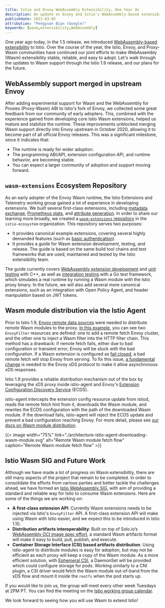 ```yaml
---
title: Istio and Envoy WebAssembly Extensibility, One Year On
description: An update on Envoy and Istio's WebAssembly-based extensibility effort.
publishdate: 2021-03-05
attribution: "Pengyuan Bian (Google)"
keywords: [wasm,extensibility,WebAssembly]
---
```


One year ago today, in the 1.5 release, we introduced [WebAssembly-based extensibility](/blog/2020/wasm-announce/) to Istio.
Over the course of the year, the Istio, Envoy, and Proxy-Wasm communities have continued our joint efforts to make WebAssembly (Wasm)
extensibility stable, reliable, and easy to adopt. Let's walk through the updates to Wasm support through the Istio 1.9 release,
and our plans for the future.

## WebAssembly support merged in upstream Envoy

After adding experimental support for Wasm and the WebAssembly for Proxies (Proxy-Wasm) ABI to Istio's fork of Envoy, we collected some great feedback from our community of early adopters.  This, combined with the experience gained from developing core Istio Wasm extensions, helped us mature and stabilize the runtime.
These improvements unblocked merging Wasm support directly into Envoy upstream in October 2020, allowing it to become part of all official Envoy releases.
This was a significant milestone, since it indicates that:

* The runtime is ready for wider adoption.
* The programming ABI/API, extension configuration API, and runtime behavior, are becoming stable.
* You can expect a larger community of adoption and support moving forward.

## `wasm-extensions` Ecosystem Repository

As an early adopter of the Envoy Wasm runtime, the Istio Extensions and Telemetry working group gained a lot of experience in developing extensions. We built several first-class extensions, including [metadata exchange](/docs/reference/config/proxy_extensions/metadata_exchange/), [Prometheus stats](https://archive.istio.io/v1.17/docs/reference/config/proxy_extensions/stats/), and [attribute generation](https://archive.istio.io/v1.17/docs/reference/config/proxy_extensions/attributegen/).
In order to share our learning more broadly, we created a [`wasm-extensions` repository](https://github.com/istio-ecosystem/wasm-extensions) in the `istio-ecosystem` organization. This repository serves two purposes:

* It provides canonical example extensions, covering several highly demanded features (such as [basic authentication](https://github.com/istio-ecosystem/wasm-extensions/tree/master/extensions/basic_auth)).
* It provides a guide for Wasm extension development, testing, and release. The guide is based on the same build tool chains and test frameworks that are used, maintained and tested by the Istio extensibility team.

The guide currently covers [WebAssembly extension development](https://github.com/istio-ecosystem/wasm-extensions/blob/master/doc/write-a-wasm-extension-with-cpp.md)
and [unit testing](https://github.com/istio-ecosystem/wasm-extensions/blob/master/doc/write-cpp-unit-test.md) with C++,
as well as [integration testing](https://github.com/istio-ecosystem/wasm-extensions/blob/master/doc/write-integration-test.md) with a Go test framework,
which simulates a real runtime by running a Wasm module with the Istio proxy binary.
In the future, we will also add several more canonical extensions, such as an integration with Open Policy Agent, and header manipulation based on JWT tokens.

## Wasm module distribution via the Istio Agent

Prior to Istio 1.9, [Envoy remote data sources](https://www.envoyproxy.io/docs/envoy/latest/api-v3/config/core/v3/base.proto#config-core-v3-remotedatasource) were needed to distribute remote Wasm modules to the proxy.
[In this example](https://gist.github.com/bianpengyuan/8377898190e8052ffa36e88a16911910),
you can see two `EnvoyFilter` resources are defined: one to add a remote fetch Envoy cluster, and the other one to inject a Wasm filter into the HTTP filter chain.
This method has a drawback: if remote fetch fails, either due to bad configuration or transient error, Envoy will be stuck with the bad configuration.
If a Wasm extension is configured as [fail closed](https://www.envoyproxy.io/docs/envoy/latest/api-v3/extensions/wasm/v3/wasm.proto#extensions-wasm-v3-pluginconfig), a bad remote fetch will stop Envoy from serving.
To fix this issue, [a fundamental change](https://github.com/envoyproxy/envoy/issues/9447) is needed to the Envoy xDS protocol to make it allow asynchronous xDS responses.

Istio 1.9 provides a reliable distribution mechanism out of the box by leveraging the xDS proxy inside istio-agent and Envoy's [Extension Configuration Discovery Service](https://www.envoyproxy.io/docs/envoy/latest/configuration/overview/extension) (ECDS).

istio-agent intercepts the extension config resource update from istiod, reads the remote fetch hint from it, downloads the Wasm module, and rewrites the ECDS configuration with the path of the downloaded Wasm module.
If the download fails, istio-agent will reject the ECDS update and prevent a bad configuration reaching Envoy. For more detail, please see [our docs on Wasm module distribution](/docs/tasks/extensibility/wasm-module-distribution/).

{{< image width="75%"
    link="./architecture-istio-agent-downloading-wasm-module.svg"
    alt="Remote Wasm module fetch flow"
    caption="Remote Wasm module fetch flow"
    >}}

## Istio Wasm SIG and Future Work

Although we have made a lot of progress on Wasm extensibility, there are still many aspects of the project that remain to be completed. In order to consolidate the efforts from various parties and better tackle the challenges ahead, we have formed an [Istio WebAssembly SIG](https://discuss.istio.io/t/introducing-wasm-sig/9930), with aim of providing a standard and reliable way for Istio to consume Wasm extensions. Here are some of the things we are working on:

* **A first-class extension API**: Currently Wasm extensions needs to be injected via Istio's `EnvoyFilter` API. A first-class extension API will make using Wasm with Istio easier, and we expect this to be introduced in Istio 1.10.
* **Distribution artifacts interoperability**: Built on top of Solo.io’s [WebAssembly OCI image spec effort](https://www.solo.io/blog/announcing-the-webassembly-wasm-oci-image-spec/), a standard Wasm artifacts format will make it easy to build, pull, publish, and execute.
* **Container Storage Interface (CSI) based artifacts distribution**: Using istio-agent to distribute modules is easy for adoption, but may not be efficient as each proxy will keep a copy of the Wasm module. As a more efficient solution, with [Ephemeral CSI](https://kubernetes-csi.github.io/docs/ephemeral-local-volumes.html), a DaemonSet will be provided which could configure storage for pods. Working similarly to a CNI plugin, a CSI driver would fetch the Wasm module out-of-band from the xDS flow and mount it inside the `rootfs` when the pod starts up.

If you would like to join us, the group will meet every other week Tuesdays at 2PM PT. You can find the meeting on the [Istio working group calendar](https://github.com/istio/community/blob/master/WORKING-GROUPS.md#working-group-meetings).

We look forward to seeing how you will use Wasm to extend Istio!
